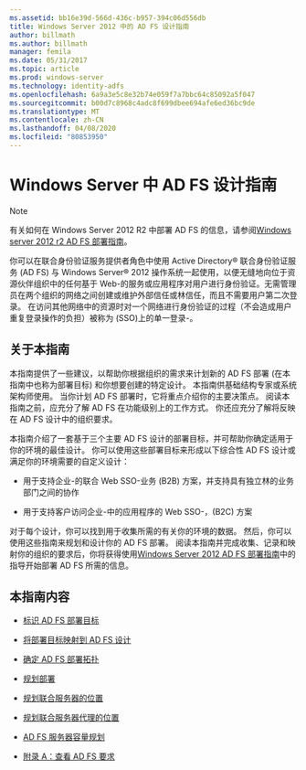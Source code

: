 ```yaml
---
ms.assetid: bb16e39d-566d-436c-b957-394c06d556db
title: Windows Server 2012 中的 AD FS 设计指南
author: billmath
ms.author: billmath
manager: femila
ms.date: 05/31/2017
ms.topic: article
ms.prod: windows-server
ms.technology: identity-adfs
ms.openlocfilehash: 6a9a3e5c8e32b74e059f7a7bbc64c85092a5f047
ms.sourcegitcommit: b00d7c8968c4adc8f699dbee694afe6ed36bc9de
ms.translationtype: MT
ms.contentlocale: zh-CN
ms.lasthandoff: 04/08/2020
ms.locfileid: "80853950"
---
```

# <a name="ad-fs-design-guide-in-windows-server"></a>Windows Server 中 AD FS 设计指南 


  
> [!NOTE]  
> 有关如何在 Windows Server 2012 R2 中部署 AD FS 的信息，请参阅[Windows server 2012 r2 AD FS 部署指南](../../ad-fs/deployment/Windows-Server-2012-R2-AD-FS-Deployment-Guide.md)。  
  
你可以在联合身份验证服务提供者角色中使用 Active Directory&reg; 联合身份验证服务 \(AD FS\) 与 Windows Server&reg; 2012 操作系统一起使用，以便无缝地向位于资源伙伴组织中的任何基于 Web\-的服务或应用程序对用户进行身份验证。无需管理员在两个组织的网络之间创建或维护外部信任或林信任，而且不需要用户第二次登录。 在访问其他网络中的资源时对一个网络进行身份验证的过程（不会造成用户重复登录操作的负担）被称为 \(SSO\)上的单一登录\-。  
  
## <a name="about-this-guide"></a>关于本指南  
本指南提供了一些建议，以帮助你根据组织的需求来计划新的 AD FS 部署 \(在本指南中也称为部署目标\) 和你想要创建的特定设计。 本指南供基础结构专家或系统架构师使用。 当你计划 AD FS 部署时，它将重点介绍你的主要决策点。 阅读本指南之前，应充分了解 AD FS 在功能级别上的工作方式。 你还应充分了解将反映在 AD FS 设计中的组织要求。  
  
本指南介绍了一套基于三个主要 AD FS 设计的部署目标，并可帮助你确定适用于你的环境的最佳设计。 你可以使用这些部署目标来形成以下综合性 AD FS 设计或满足你的环境需要的自定义设计：  
  
-   用于支持企业\-的联合 Web SSO\-业务 \(B2B\) 方案，并支持具有独立林的业务部门之间的协作  
  
-   用于支持客户访问企业\-中的应用程序的 Web SSO\-，\(B2C\) 方案  
  
对于每个设计，你可以找到用于收集所需的有关你的环境的数据。 然后，你可以使用这些指南来规划和设计你的 AD FS 部署。 阅读本指南并完成收集、记录和映射你的组织的要求后，你将获得使用[Windows Server 2012 AD FS 部署指南](../../ad-fs/deployment/Windows-Server-2012-AD-FS-Deployment-Guide.md)中的指导开始部署 AD FS 所需的信息。  
  
## <a name="in-this-guide"></a>本指南内容  
  
-   [标识 AD FS 部署目标](Identifying-Your-AD-FS-Deployment-Goals.md)  
  
-   [将部署目标映射到 AD FS 设计](Mapping-Your-Deployment-Goals-to-an-AD-FS-Design.md)  
  
-   [确定 AD FS 部署拓扑](Determine-Your-AD-FS-Deployment-Topology.md)  
  
-   [规划部署](Planning-Your-Deployment.md)  
  
-   [规划联合服务器的位置](Planning-Federation-Server-Placement.md)  
  
-   [规划联合服务器代理的位置](Planning-Federation-Server-Proxy-Placement.md)  
  
-   [AD FS 服务器容量规划](Planning-for-AD-FS-Server-Capacity.md)  
  
-   [附录 A：查看 AD FS 要求](Appendix-A--Reviewing-AD-FS-Requirements.md)  
  

